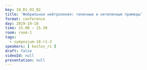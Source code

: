 ```yaml
---
key: 18_R1_03_02
title: 'Фебрильная нейтропения: типичные и нетипичные примеры'
format: conference
day: 2019-10-18
time: 15.00 – 15.30
room: room-1
tags:
  - symposium-18-r1-3
speakers: [ kozlov_rs ]
draft: false
videoId: null
presentation: null
---
```

